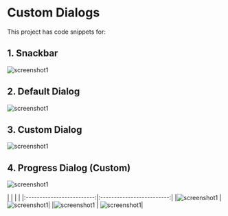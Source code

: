 # Custom Dialogs
This project has code snippets for:

## 1. Snackbar
![screenshot1](screenshots/screen01.png)

## 2. Default Dialog
![screenshot1](screenshots/screen02.png)

## 3. Custom Dialog
![screenshot1](screenshots/screen03.png)

## 4. Progress Dialog (Custom)
![screenshot1](screenshots/screen04.png)


| | | |
|:-------------------------:|:-------------------------:|
|![screenshot1](screenshots/screen01.png) |  ![screenshot1](screenshots/screen01.png)|
|![screenshot1](screenshots/screen01.png) |  ![screenshot1](screenshots/screen01.png)|